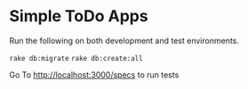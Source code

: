 # Simple ToDo Apps

Run the following on both development and test environments.

```rake db:migrate```
```rake db:create:all```

Go To [http://localhost:3000/specs](http://localhost:3000/specs) to run tests